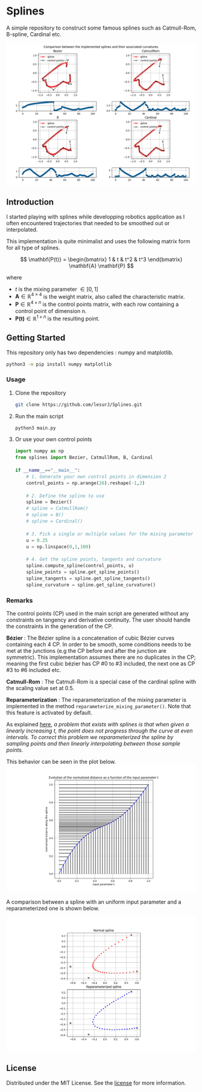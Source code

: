 # Splines

A simple repository to construct some famous splines such as Catmull-Rom, B-spline, Cardinal etc.

![image1](images/splines.png)

## Introduction

I started playing with splines while developping robotics application as I often encountered trajectories that needed to be smoothed out or interpolated.

This implementation is quite minimalist and uses the following matrix form for all type of splines.

$$
\mathbf{P(t)} =
\begin{bmatrix}
    1 & t & t^2 & t^3
\end{bmatrix}
\mathbf{A}
\mathbf{P}
$$

where
- $t$ is the mixing parameter $\in [0,1]$
- $\mathbf{A} \in \mathbb{R}^{4 \times 4}$ is the weight matrix, also called the characteristic matrix.
- $\mathbf{P} \in \mathbb{R}^{4 \times n}$ is the control points matrix, with each row containing a control point of dimension n.
- $\mathbf{P(t)} \in \mathbb{R}^{1 \times n}$ is the resulting point.


## Getting Started

This repository only has two dependencies : numpy and matplotlib.

```sh
python3 -m pip install numpy matplotlib
```

### Usage

1. Clone the repository
    ```sh
    git clone https://github.com/lesurJ/Splines.git
    ```

2. Run the main script
   ```sh
   python3 main.py
   ```

3. Or use your own control points
    ```python
    import numpy as np
    from splines import Bezier, CatmullRom, B, Cardinal

    if __name__=="__main__":
        # 1. Generate your own control points in dimension 2
        control_points = np.arange(26).reshape(-1,2)

        # 2. Define the spline to use
        spline = Bezier()
        # spline = CatmullRom()
        # spline = B()
        # spline = Cardinal()

        # 3. Pick a single or multiple values for the mixing parameter
        u = 0.25
        u = np.linspace(0,1,100)

        # 4. Get the spline points, tangents and curvature
        spline.compute_spline(control_points, u)
        spline_points = spline.get_spline_points()
        spline_tangents = spline.get_spline_tangents()
        spline_curvature = spline.get_spline_curvature()
    ```


### Remarks

The control points (CP) used in the main script are generated without any constraints on tangency and derivative continuity. The user should handle the constraints in the generation of the CP.

**Bézier** : The Bézier spline is a concatenation of cubic Bézier curves containing each 4 CP. In order to be smooth, some conditions needs to be met at the junctions (e.g the CP before and after the junction are symmetric). This implementation assumes there are no duplicates in the CP; meaning the first cubic bézier has CP #0 to #3 included, the next one as CP #3 to #6 included etc.

**Catmull-Rom** : The Catmull-Rom is a special case of the cardinal spline with the scaling value set at $0.5$.

**Reparameterization** : The reparameterization of the mixing parameter is implemented in the method ```reparameterize_mixing_parameter()```. Note that this feature is activated by default.

As explained [here](https://davis.wpi.edu/~matt/courses/biomed/reparam.htm), *a problem that exists with splines is that when given a linearly increasing t, the point does not progress through the curve at even intervals. To correct this problem we reparameterized the spline by sampling points and then linearly interpolating between those sample points.*

This behavior can be seen in the plot below.
![image2](images/d=f(t).png)

A comparison between a spline with an uniform input parameter and a reparameterized one is shown below.

![image3](images/reparameterization.png)

## License

Distributed under the MIT License. See the [license](LICENSE.md) for more information.
